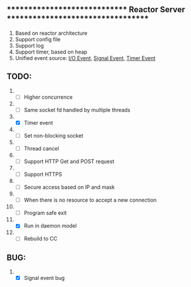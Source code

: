 ## **************************** Reactor Server ********************************* 
1. Based on reactor architecture
2. Support config file
3. Support log
4. Support timer, based on heap
5. Unified event source: [I/O Event](src/handler_io.cc), [Signal Event](src/handler_sig.cc), [Timer Event](src/handler_timer.cc)

## TODO:
1. - [ ] Higher concurrence
2. - [ ] Same socket fd handled by multiple threads
3. - [X] Timer event
4. - [ ] Set non-blocking socket
5. - [ ] Thread cancel
6. - [ ] Support HTTP Get and POST request
7. - [ ] Support HTTPS
8. - [ ] Secure access based on IP and mask
9. - [ ] When there is no resource to accept a new connection
10. - [ ] Program safe exit
11. - [X] Run in daemon model
12. - [ ] Rebuild to CC

## BUG:
1. - [x] Signal event bug
